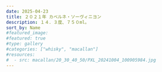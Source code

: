 ```yaml
---
date: 2025-04-23
title: ２０２１年 カベルネ・ソーヴィニヨン
description: １４．３度、７５０ml。
sort_by: Name
#featured_image: 
#featured: true
#type: gallery
#categories: ["whisky", "macallan"]
#resources:
#  - src: macallan/20_30_40_50/PXL_20241004_100905984.jpg
---
```

